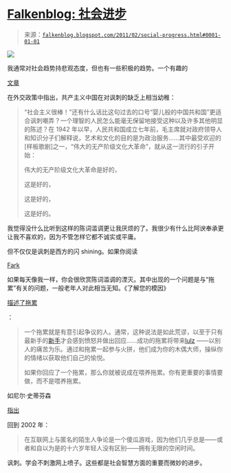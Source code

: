 <!--yml

类别：未分类

日期：2024 年 5 月 12 日 21:07:14

-->

# [Falkenblog: 社会进步](http://www.foreignpolicy.com/articles/2011/01/12/irony_is_good)

> 来源：[`falkenblog.blogspot.com/2011/02/social-progress.html#0001-01-01`](http://falkenblog.blogspot.com/2011/02/social-progress.html#0001-01-01)

![](https://blogger.googleusercontent.com/img/b/R29vZ2xl/AVvXsEjWEyigvV6gPIYansjNQSxjsDvM-dVgRcV3Gq8FsEt3ju2nOXs3UTcyUiPWH44hrGfnuPv_MLwxSPaZaM7AznlzaySfe4VAOtpz2vNhFt_w6DqTbKCSY1VQwn5AWEiBJmlF7p302A/s1600/model.jpg)

我通常对社会趋势持悲观态度，但也有一些积极的趋势。一个有趣的

[文章](http://www.foreignpolicy.com/articles/2011/01/12/irony_is_good)

在外交政策中指出，共产主义中国在对讽刺的缺乏上相当幼稚：

> “社会主义很棒！”还有什么话比这句过去的口号“婴儿般的中国共和国”更适合讽刺嘲弄？一个理智的人民怎么能毫无保留地接受这种以及许多其他明显的陈述？在 1942 年以早，人民共和国成立七年前，毛主席就对政府领导人和知识分子们解释说，艺术和文化的目的是为政治服务......其中最受欢迎的[样板歌剧]之一，“伟大的无产阶级文化大革命”，就从这一流行的引子开始：
> 
> 伟大的无产阶级文化大革命是好的，
> 
> 这是好的，
> 
> 这是好的，
> 
> 这是好的。

我觉得没什么比听到这样的陈词滥调更让我厌烦的了。我很少有什么比阿谀奉承更让我不喜欢的，因为不管怎样它都不诚实或平庸。

但不仅仅是讽刺是西方的闪 shining。如果你阅读

[Fark](http://www.fark.com/)

如果每天像我一样，你会很欣赏陈词滥调的湮灭。其中出现的一个问题是与“拖累”有关的问题，一般老年人对此相当无知。《了解您的模因》

[描述了拖累](http://knowyourmeme.com/memes/trolling)

：

> 一个拖累就是有意引起争议的人。通常，这种说法是如此荒谬，以至于只有最新手的[新手](http://www.urbandictionary.com/define.php?term=noob)才会感到愤怒并做出回应......成功的拖累将带来[lulz](http://www.urbandictionary.com/define.php?term=lulz) ——以别人的痛苦为乐。通过和拖累一起参与火拼，他们成为你的木偶大师，操纵你的情绪以获取他们自己的愉悦。
> 
> 如果你回应了一个拖累，那么你就被说成在喂养拖累。你有更重要的事情要做，而不是喂养拖累。

如尼尔·史蒂芬森

[指出](http://www.goodreads.com/quotes/show/64560)

回到 2002 年：

> 在互联网上与匿名的陌生人争论是一个傻瓜游戏，因为他们几乎总是——或者和自以为是的十六岁年轻人没有区别——拥有无限的空闲时间。

讽刺。学会不刺激网上喷子。这些都是社会智慧方面的重要而微妙的进步。
